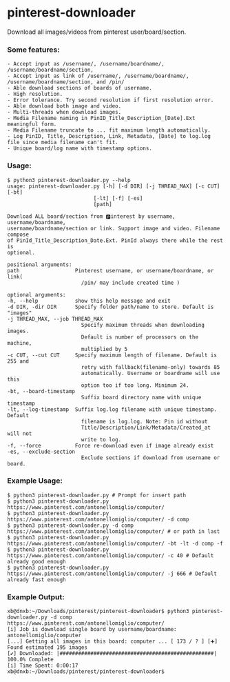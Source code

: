 # pinterest-downloader
Download all images/videos from pinterest user/board/section.

### Some features:
    - Accept input as /username/, /username/boardname/, /username/boardname/section, 
    - Accept input as link of /username/, /username/boardname/, /username/boardname/section, and /pin/
    - Able download sections of boards of username.
    - High resolution. 
    - Error tolerance. Try second resolution if first resolution error.
    - Able download both image and video.
    - Multi-threads when download images.
    - Media Filename naming in PinID_Title_Description_[Date].Ext meaningful form. 
    - Media Filename truncate to ... fit maximum length automatically.
    - Log PinID, Title, Description, Link, Metadata, [Date] to log.log file since media filename can't fit.
    - Unique board/log name with timestamp options.

### Usage:

    $ python3 pinterest-downloader.py --help
    usage: pinterest-downloader.py [-h] [-d DIR] [-j THREAD_MAX] [-c CUT] [-bt]
                                [-lt] [-f] [-es]
                                [path]

    Download ALL board/section from 🅿️interest by username, username/boardname,
    username/boardname/section or link. Support image and video. Filename compose
    of PinId_Title_Description_Date.Ext. PinId always there while the rest is
    optional.

    positional arguments:
    path                  Pinterest username, or username/boardname, or link(
                            /pin/ may include created time )

    optional arguments:
    -h, --help            show this help message and exit
    -d DIR, -dir DIR      Specify folder path/name to store. Default is "images"
    -j THREAD_MAX, --job THREAD_MAX
                            Specify maximum threads when downloading images.
                            Default is number of processors on the machine,
                            multiplied by 5
    -c CUT, --cut CUT     Specify maximum length of filename. Default is 255 and
                            retry with fallback(filename-only) towards 85
                            automatically. Username or boardname will use this
                            option too if too long. Minimum 24.
    -bt, --board-timestamp
                            Suffix board directory name with unique timestamp
    -lt, --log-timestamp  Suffix log.log filename with unique timestamp. Default
                            filename is log.log. Note: Pin id without
                            Title/Description/Link/Metadata/Created_at will not
                            write to log.
    -f, --force           Force re-download even if image already exist
    -es, --exclude-section
                            Exclude sections if download from username or board.

### Example Usage:
    $ python3 pinterest-downloader.py # Prompt for insert path
    $ python3 pinterest-downloader.py https://www.pinterest.com/antonellomiglio/computer/ 
    $ python3 pinterest-downloader.py https://www.pinterest.com/antonellomiglio/computer/ -d comp
    $ python3 pinterest-downloader.py -d comp https://www.pinterest.com/antonellomiglio/computer/ # or path in last
    $ python3 pinterest-downloader.py https://www.pinterest.com/antonellomiglio/computer/ -bt -lt -d comp -f
    $ python3 pinterest-downloader.py https://www.pinterest.com/antonellomiglio/computer/ -c 40 # Default already good enough
    $ python3 pinterest-downloader.py https://www.pinterest.com/antonellomiglio/computer/ -j 666 # Default already fast enough

### Example Output:
    xb@dnxb:~/Downloads/pinterest/pinterest-downloader$ python3 pinterest-downloader.py -d comp https://www.pinterest.com/antonellomiglio/computer/ 
    [i] Job is download single board by username/boardname: antonellomiglio/computer                                                                      
    [...] Getting all images in this board: computer ... [ 173 / ? ] [➕] Found estimated 195 images                                                       
    [✔] Downloaded: |##################################################| 100.0% Complete   
    [i] Time Spent: 0:00:17
    xb@dnxb:~/Downloads/pinterest/pinterest-downloader$

